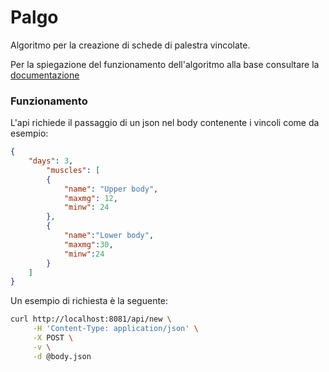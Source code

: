 # Palgo

Algoritmo per la creazione di schede di palestra vincolate.

Per la spiegazione del funzionamento dell'algoritmo alla base consultare la [documentazione](./docs/main.pdf)

### Funzionamento

L'api richiede il passaggio di un json nel body contenente i vincoli come da esempio:

```json
{
    "days": 3,
        "muscles": [
        {
            "name": "Upper body",
            "maxmg": 12,
            "minw": 24
        },
        {
            "name":"Lower body",
            "maxmg":30,
            "minw":24
        }
    ]
}
```

Un esempio di richiesta è la seguente:

```bash
curl http://localhost:8081/api/new \
     -H 'Content-Type: application/json' \
     -X POST \
     -v \
     -d @body.json
```
